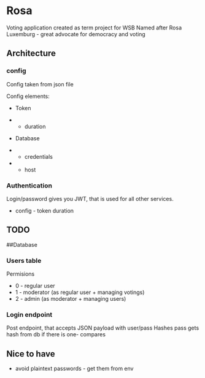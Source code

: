 # Rosa

Voting application created as term project for WSB
Named after Rosa Luxemburg - great advocate for democracy and voting

## Architecture

### config

Config taken from json file

Config elements:
* Token 
* * duration

* Database  
* * credentials
* * host

### Authentication
 Login/password gives you JWT, that is used for all other services.
 * config - token duration


## TODO

##Database
### Users table
Permisions
* 0 - regular user
* 1 - moderator (as regular user + managing votings)
* 2 - admin (as moderator + managing users)

### Login endpoint
Post endpoint, that accepts JSON payload with user/pass
Hashes pass
gets hash from db
if there is one- compares

## Nice to have
* avoid plaintext passwords - get them from env